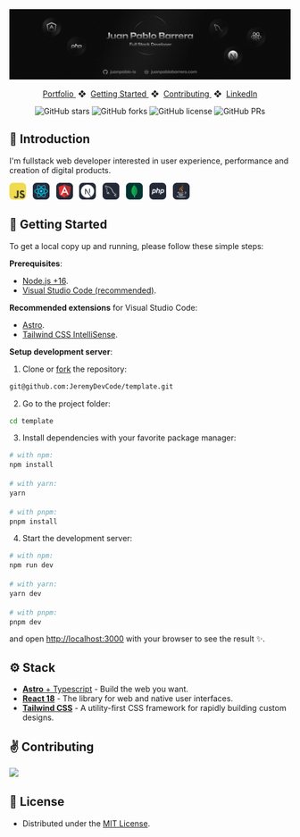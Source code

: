 <div align="center">
<a href="#">
<img src="public/images/gh_banner.jpg">
</a>
<p></p>
</div>

<div align="center">
    <a href="#" target="_blank">
        Portfolio
    </a>
    <span>&nbsp;❖&nbsp;</span>
    <a href="#-getting-started">
        Getting Started 
    </a>
    <span>&nbsp;❖&nbsp;</span>
    <a href="#%EF%B8%8F-contributing">
        Contributing
    </a>
    <span>&nbsp;❖&nbsp;</span>
    <a href="https://www.linkedin.com/in/juanpablobarrerag/">
        LinkedIn 
    </a>
</div>

</p>

<div align="center">

![GitHub stars](https://img.shields.io/github/stars/jeremydevcode/template)
![GitHub forks](https://img.shields.io/github/forks/jeremydevcode/template)
![GitHub license](https://img.shields.io/github/license/jeremydevcode/template)
![GitHub PRs](https://img.shields.io/github/issues-pr/jeremydevcode/template)

</div>

## 👋 Introduction

I'm fullstack web developer interested in user experience, performance and creation of digital products.

<div>
<img src="public/svgs/javascript.svg" width="30px" alt="Javascript">
<span>&nbsp;</span>
<img src="public/svgs/react.svg" width="30px" alt="React">
<span>&nbsp;</span>
<img src="public/svgs/angular.svg" width="30px" alt="Angular">
<span>&nbsp;</span>
<img src="public/svgs/nextjs.svg" width="30px" alt="Next.js">
<span>&nbsp;</span>
<img src="public/svgs/mysql.svg" width="30px" alt="MySQL">
<span>&nbsp;</span>
<img src="public/svgs/mongodb.svg" width="30px" alt="MongoDB">
<span>&nbsp;</span>
<img src="public/svgs/php.svg" width="30px" alt="PHP">
<span>&nbsp;</span>
<img src="public/svgs/java.svg" width="30px" alt="Java">
</div>
</p>

## 🚀 Getting Started

To get a local copy up and running, please follow these simple steps:

**Prerequisites**:

- [Node.js +16](https://nodejs.org/en/).
- [Visual Studio Code (recommended)](https://code.visualstudio.com/).

**Recommended extensions** for Visual Studio Code:

- [Astro](https://marketplace.visualstudio.com/items?itemName=astro-build.astro-vscode).
- [Tailwind CSS IntelliSense](https://marketplace.visualstudio.com/items?itemName=bradlc.vscode-tailwindcss).

**Setup development server**:

1. Clone or [fork](https://github.com/JeremyDevCode/template/fork) the repository:

```sh
git@github.com:JeremyDevCode/template.git
```

2. Go to the project folder:

```sh
cd template
```

3. Install dependencies with your favorite package manager:

```sh
# with npm:
npm install

# with yarn:
yarn

# with pnpm:
pnpm install
```

4. Start the development server:

```sh
# with npm:
npm run dev

# with yarn:
yarn dev

# with pnpm:
pnpm dev
```

and open [http://localhost:3000](http://localhost:3000) with your browser to see the result ✨.

## ⚙ Stack

- [**Astro** + Typescript](https://astro.build/) - Build the web
  you want.
- [**React 18**](https://react.dev/) - The library for web and native user interfaces.
- [**Tailwind CSS**](https://tailwindcss.com/) - A utility-first CSS framework for rapidly building custom designs.

## ✌️ Contributing

<a href="https://github.com/JeremyDevCode/template/graphs/contributors">
  <img src="https://contrib.rocks/image?repo=JeremyDevCode/template" />
</a>

<p></p>

## 📝 License

- Distributed under the [MIT License](https://github.com/JeremyDevCode/template/blob/main/LICENSE).